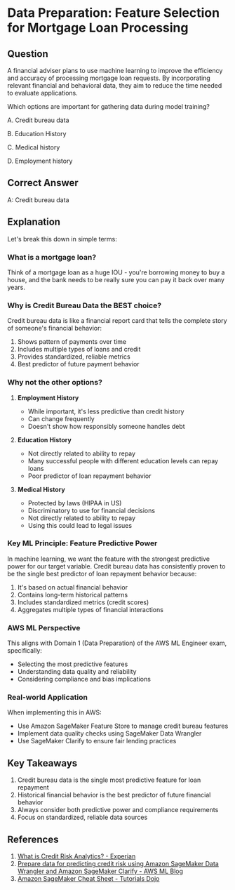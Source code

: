 # Data Preparation: Feature Selection for Mortgage Loan Processing

## Question
A financial adviser plans to use machine learning to improve the efficiency and accuracy of processing mortgage loan requests. By incorporating relevant financial and behavioral data, they aim to reduce the time needed to evaluate applications.

Which options are important for gathering data during model training?

A. Credit bureau data

B. Education History

C. Medical history

D. Employment history

## Correct Answer
A: Credit bureau data

## Explanation

Let's break this down in simple terms:

### What is a mortgage loan?
Think of a mortgage loan as a huge IOU - you're borrowing money to buy a house, and the bank needs to be really sure you can pay it back over many years.

### Why is Credit Bureau Data the BEST choice?
Credit bureau data is like a financial report card that tells the complete story of someone's financial behavior:
1. Shows pattern of payments over time
2. Includes multiple types of loans and credit
3. Provides standardized, reliable metrics
4. Best predictor of future payment behavior

### Why not the other options?

1. **Employment History**
   - While important, it's less predictive than credit history
   - Can change frequently
   - Doesn't show how responsibly someone handles debt

2. **Education History**
   - Not directly related to ability to repay
   - Many successful people with different education levels can repay loans
   - Poor predictor of loan repayment behavior

3. **Medical History**
   - Protected by laws (HIPAA in US)
   - Discriminatory to use for financial decisions
   - Not directly related to ability to repay
   - Using this could lead to legal issues

### Key ML Principle: Feature Predictive Power
In machine learning, we want the feature with the strongest predictive power for our target variable. Credit bureau data has consistently proven to be the single best predictor of loan repayment behavior because:
1. It's based on actual financial behavior
2. Contains long-term historical patterns
3. Includes standardized metrics (credit scores)
4. Aggregates multiple types of financial interactions

### AWS ML Perspective
This aligns with Domain 1 (Data Preparation) of the AWS ML Engineer exam, specifically:
- Selecting the most predictive features
- Understanding data quality and reliability
- Considering compliance and bias implications

### Real-world Application
When implementing this in AWS:
- Use Amazon SageMaker Feature Store to manage credit bureau features
- Implement data quality checks using SageMaker Data Wrangler
- Use SageMaker Clarify to ensure fair lending practices

## Key Takeaways
1. Credit bureau data is the single most predictive feature for loan repayment
2. Historical financial behavior is the best predictor of future financial behavior
3. Always consider both predictive power and compliance requirements
4. Focus on standardized, reliable data sources

## References

1. [What is Credit Risk Analytics? - Experian](https://www.experian.com/blogs/insights/what-is-credit-risk-analytics/)
2. [Prepare data for predicting credit risk using Amazon SageMaker Data Wrangler and Amazon SageMaker Clarify - AWS ML Blog](https://aws.amazon.com/blogs/machine-learning/prepare-data-for-predicting-credit-risk-using-amazon-sagemaker-data-wrangler-and-amazon-sagemaker-clarify/)
3. [Amazon SageMaker Cheat Sheet - Tutorials Dojo](https://tutorialsdojo.com/amazon-sagemaker/)
